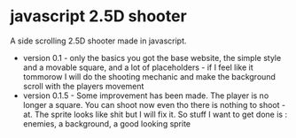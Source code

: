 # javascript 2.5D shooter

A side scrolling 2.5D shooter made in javascript.

- version 0.1 - only the basics you got the base website, the simple style and a movable square, and a lot of placeholders
		- if I feel like it tommorow I will do the shooting mechanic and make the background scroll with the players movement
- version 0.1.5 - Some improvement has been made. The player is no longer a square. You can shoot now even tho there is nothing to shoot
		- at. The sprite looks like shit but I will fix it. So stuff I want to get done is : enemies, a background, a good looking sprite
	        
